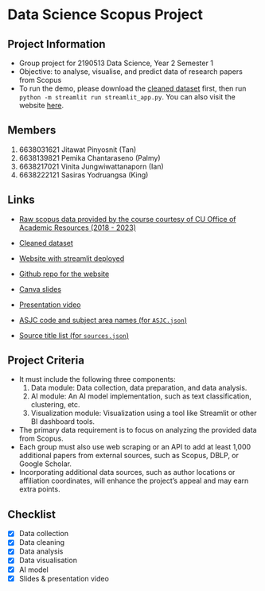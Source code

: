# Data Science Scopus Project

## Project Information
- Group project for 2190513 Data Science, Year 2 Semester 1
- Objective: to analyse, visualise, and predict data of research papers from Scopus
- To run the demo, please download the [cleaned dataset](https://drive.google.com/drive/folders/1zEumhkVybecdpP9SETxyF5gMEYWHQbdJ?usp=sharing) first, then run `python -m streamlit run streamlit_app.py`. You can also visit the website [here](https://papers-please-proj.streamlit.app/).

## Members
1. 6638031621 Jitawat Pinyosnit (Tan)
2. 6638139821 Pemika Chantaraseno (Palmy)
3. 6638217021 Vinita Jungwiwattanaporn (Ian)
4. 6638222121 Sasiras Yodruangsa (King)

## Links
- [Raw scopus data provided by the course courtesy of CU Office of Academic Resources (2018 - 2023)](https://drive.google.com/file/d/107WikNVtve-QY7I7-pMsdFFHpAnNFxmO/view?usp=sharing)
- [Cleaned dataset](https://drive.google.com/drive/folders/1zEumhkVybecdpP9SETxyF5gMEYWHQbdJ?usp=sharing)
- [Website with streamlit deployed](https://papers-please-proj.streamlit.app/)
- [Github repo for the website](https://github.com/vinitian/data-sci-scopus-proj-deploy/)
- [Canva slides](https://www.canva.com/design/DAGYxJrBT20/QMKzpyGfFteFY3Z1_OxiDQ/edit?utm_content=DAGYxJrBT20&utm_campaign=designshare&utm_medium=link2&utm_source=sharebutton)
- [Presentation video](https://www.youtube.com/watch?v=-UBhfoKy7so)

- [ASJC code and subject area names (for `ASJC.json`)](https://service.elsevier.com/app/answers/detail/a_id/15181/supporthub/scopus/)
- [Source title list (for `sources.json`)](https://www.elsevier.com/products/scopus/content#4-titles-on-scopus)

## Project Criteria
- It must include the following three components:
  1. Data module: Data collection, data preparation, and data analysis.
  2. AI module:  An AI model implementation, such as text classification, clustering, etc.
  3. Visualization module: Visualization using a tool like Streamlit or other BI dashboard tools.
- The primary data requirement is to focus on analyzing the provided data from Scopus.
- Each group must also use web scraping or an API to add at least 1,000 additional papers from external sources, such as Scopus, DBLP, or Google Scholar. 
- Incorporating additional data sources, such as author locations or affiliation coordinates, will enhance the project’s appeal and may earn extra points.

## Checklist
- [x] Data collection
- [x] Data cleaning
- [x] Data analysis
- [x] Data visualisation
- [x] AI model
- [x] Slides & presentation video